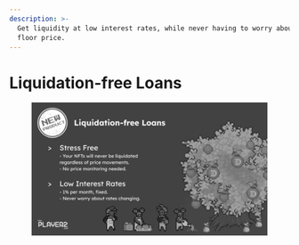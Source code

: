 ```yaml
---
description: >-
  Get liquidity at low interest rates, while never having to worry about the
  floor price.
---
```


# Liquidation-free Loans

<figure><img src="../../.gitbook/assets/liquidation_free_loans_slide.jpg" alt=""><figcaption></figcaption></figure>


